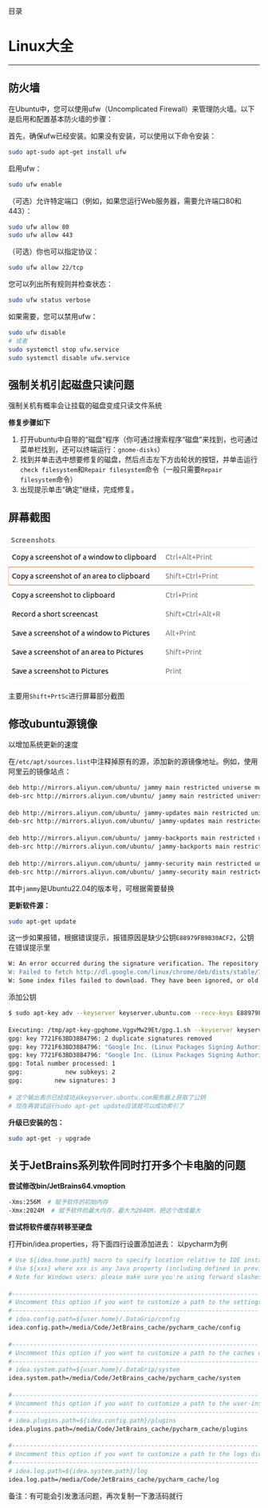 
目录
# Linux大全
---
## 防火墙
在Ubuntu中，您可以使用ufw（Uncomplicated Firewall）来管理防火墙。以下是启用和配置基本防火墙的步骤：

首先，确保ufw已经安装。如果没有安装，可以使用以下命令安装：
```bash
sudo apt-sudo apt-get install ufw
```
启用ufw：
```bash
sudo ufw enable
```
（可选）允许特定端口（例如，如果您运行Web服务器，需要允许端口80和443）：
```bash
sudo ufw allow 80
sudo ufw allow 443
```
（可选）你也可以指定协议：
```bash
sudo ufw allow 22/tcp
```
您可以列出所有规则并检查状态：
```bash
sudo ufw status verbose
```
如果需要，您可以禁用ufw：
```bash
sudo ufw disable
# 或者
sudo systemctl stop ufw.service
sudo systemctl disable ufw.service
```

## 强制关机引起磁盘只读问题
强制关机有概率会让挂载的磁盘变成只读文件系统

**修复步骤如下**
1. 打开ubuntu中自带的“磁盘”程序（你可通过搜索程序“磁盘”来找到，也可通过菜单栏找到，还可以终端运行：`gnome-disks`）
2. 找到并单击选中想要修复的磁盘，然后点击左下方齿轮状的按钮，并单击运行`check filesystem`和`Repair filesystem`命令（一般只需要`Repair filesystem`命令）
3. 出现提示单击“确定”继续，完成修复。

## 屏幕截图
![ubuntu屏幕截图默认快捷键](IMG/Screenshot.png "ubuntu屏幕截图默认快捷键")

主要用`Shift+PrtSc`进行屏幕部分截图

## 修改ubuntu源镜像
以增加系统更新的速度

在`/etc/apt/sources.list`中注释掉原有的源，添加新的源镜像地址。例如，使用阿里云的镜像站点：
```bash
deb http://mirrors.aliyun.com/ubuntu/ jammy main restricted universe multiverse
deb-src http://mirrors.aliyun.com/ubuntu/ jammy main restricted universe multiverse
 
deb http://mirrors.aliyun.com/ubuntu/ jammy-updates main restricted universe multiverse
deb-src http://mirrors.aliyun.com/ubuntu/ jammy-updates main restricted universe multiverse
 
deb http://mirrors.aliyun.com/ubuntu/ jammy-backports main restricted universe multiverse
deb-src http://mirrors.aliyun.com/ubuntu/ jammy-backports main restricted universe multiverse
 
deb http://mirrors.aliyun.com/ubuntu/ jammy-security main restricted universe multiverse
deb-src http://mirrors.aliyun.com/ubuntu/ jammy-security main restricted universe multiverse
```
其中`jammy`是Ubuntu22.04的版本号，可根据需要替换

**更新软件源：**
```bash
sudo apt-get update
```
这一步如果报错，根据错误提示，报错原因是缺少公钥`E88979FB9B30ACF2`，公钥在错误提示里
```bash
W: An error occurred during the signature verification. The repository is not updated and the previous index files will be used. GPG error: http://dl.google.com/linux/chrome/deb stable InRelease: The following signatures couldn't be verified because the public key is not available: NO_PUBKEY E88979FB9B30ACF2
W: Failed to fetch http://dl.google.com/linux/chrome/deb/dists/stable/InRelease  The following signatures couldn't be verified because the public key is not available: NO_PUBKEY E88979FB9B30ACF2
W: Some index files failed to download. They have been ignored, or old ones used instead.
```

添加公钥
```bash
$ sudo apt-key adv --keyserver keyserver.ubuntu.com --recv-keys E88979FB9B30ACF2

Executing: /tmp/apt-key-gpghome.VggvMw29Et/gpg.1.sh --keyserver keyserver.ubuntu.com --recv-keys E88979FB9B30ACF2
gpg: key 7721F63BD38B4796: 2 duplicate signatures removed
gpg: key 7721F63BD38B4796: "Google Inc. (Linux Packages Signing Authority) <linux-packages-keymaster@google.com>" 3 new signatures
gpg: key 7721F63BD38B4796: "Google Inc. (Linux Packages Signing Authority) <linux-packages-keymaster@google.com>" 2 new subkeys
gpg: Total number processed: 1
gpg:            new subkeys: 2
gpg:         new signatures: 3

# 这个输出表示已经成功从keyserver.ubuntu.com服务器上获取了公钥
# 现在再尝试运行sudo apt-get update应该就可以成功索引了
```

**升级已安装的包：**
```bash
sudo apt-get -y upgrade
```

## 关于JetBrains系列软件同时打开多个卡电脑的问题
**尝试修改bin/JetBrains64.vmoption**
```bash
-Xms:256M  # 赋予软件的初始内存
-Xmx:2024M  # 赋予软件的最大内存，最大为2048M，把这个改成最大
```

**尝试将软件缓存转移至硬盘**

打开bin/idea.properties，将下面四行设置添加进去：
以pycharm为例
```bash
# Use ${idea.home.path} macro to specify location relative to IDE installation home.
# Use ${xxx} where xxx is any Java property (including defined in previous lines of this file) to refer to its value.
# Note for Windows users: please make sure you're using forward slashes: C:/dir1/dir2.

#---------------------------------------------------------------------
# Uncomment this option if you want to customize a path to the settings directory.
#---------------------------------------------------------------------
# idea.config.path=${user.home}/.DataGrip/config
idea.config.path=/media/Code/JetBrains_cache/pycharm_cache/config

#---------------------------------------------------------------------
# Uncomment this option if you want to customize a path to the caches directory.
#---------------------------------------------------------------------
# idea.system.path=${user.home}/.DataGrip/system
idea.system.path=/media/Code/JetBrains_cache/pycharm_cache/system

#---------------------------------------------------------------------
# Uncomment this option if you want to customize a path to the user-installed plugins directory.
#---------------------------------------------------------------------
# idea.plugins.path=${idea.config.path}/plugins
idea.plugins.path=/media/Code/JetBrains_cache/pycharm_cache/plugins

#---------------------------------------------------------------------
# Uncomment this option if you want to customize a path to the logs directory.
#---------------------------------------------------------------------
# idea.log.path=${idea.system.path}/log
idea.log.path=/media/Code/JetBrains_cache/pycharm_cache/log
```
备注：有可能会引发激活问题，再次复制一下激活码就行